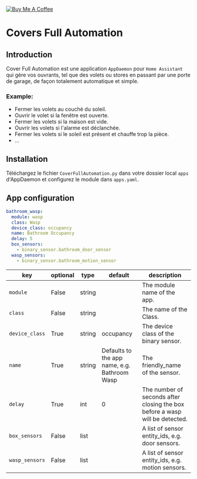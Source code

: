 <a href="https://www.buymeacoffee.com/gnol86" target="_blank"><img src="https://www.buymeacoffee.com/assets/img/custom_images/orange_img.png" alt="Buy Me A Coffee" style="height: auto !important;width: auto !important;" ></a>

# Covers Full Automation

## Introduction
Cover Full Automation est une application `AppDaemon` pour `Home Assistant` qui gère vos ouvrants, tel que des volets ou stores en passant par une porte de garage, de façon totalement automatique et simple.

### Example:
- Fermer les volets au couché du soleil.
- Ouvrir le volet si la fenêtre est ouverte.
- Fermer les volets si la maison est vide.
- Ouvrir les volets si l'alarme est déclanchée.
- Fermer les volets si le soleil est présent et chauffe trop la pièce.
- ... 

## Installation
Téléchargez le fichier `CoverFullAutomation.py` dans votre dossier local `apps` d'AppDaemon et configurez le module dans `apps.yaml`.

## App configuration
```yaml
bathroom_wasp:
  module: wasp
  class: Wasp
  device_class: occupancy
  name: Bathroom Occupancy
  delay: 5
  box_sensors:
    - binary_sensor.bathroom_door_sensor
  wasp_sensors:
    - binary_sensor.bathroom_motion_sensor
```

key | optional | type | default | description
-- | -- | -- | -- | --
`module` | False | string | | The module name of the app.
`class` | False | string | | The name of the Class.
`device_class` | True | string | occupancy | The device class of the binary sensor.
`name` | True | string | Defaults to the app name, e.g. Bathroom Wasp | The friendly_name of the sensor. 
`delay` | True | int | 0 | The number of seconds after closing the box before a wasp will be detected.
`box_sensors` | False | list | | A list of sensor entity_ids, e.g. door sensors.
`wasp_sensors` | False | list | | A list of sensor entity_ids, e.g. motion sensors.
